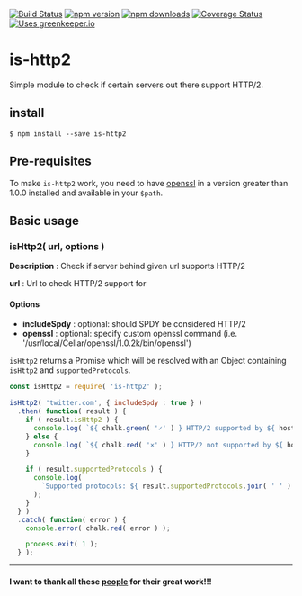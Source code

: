 [![Build Status](http://img.shields.io/travis/stefanjudis/is-http2.svg?style=flat)](https://travis-ci.org/stefanjudis/is-http2) [![npm version](http://img.shields.io/npm/v/is-http2.svg?style=flat)](https://www.npmjs.org/package/is-http2) [![npm downloads](http://img.shields.io/npm/dm/is-http2.svg?style=flat)](https://www.npmjs.org/package/is-http2) [![Coverage Status](http://img.shields.io/coveralls/stefanjudis/is-http2.svg?style=flat)](https://coveralls.io/r/stefanjudis/is-http2?branch=master) [![Uses greenkeeper.io](https://img.shields.io/badge/Uses-greenkeeper.io-green.svg)](http://greenkeeper.io/)

# is-http2

Simple module to check if certain servers out there support HTTP/2.

## install

```
$ npm install --save is-http2
```

## Pre-requisites

To make `is-http2` work, you need to have [openssl](http://openssl.org/) in a version greater than 1.0.0 installed and available in your `$path`.

## Basic usage

### isHttp2( url, options )

**Description** : Check if server behind given url supports HTTP/2

**url** : Url to check HTTP/2 support for

#### Options 
* **includeSpdy** : optional: should SPDY be considered HTTP/2
* **openssl** : optional: specify custom openssl command (i.e. '/usr/local/Cellar/openssl/1.0.2k/bin/openssl') 


`isHttp2` returns a Promise which will be resolved with an Object containing `isHttp2` and `supportedProtocols`.

```javascript
const isHttp2 = require( 'is-http2' );

isHttp2( 'twitter.com', { includeSpdy : true } )
  .then( function( result ) {
    if ( result.isHttp2 ) {
      console.log( `${ chalk.green( '✓' ) } HTTP/2 supported by ${ host }` );
    } else {
      console.log( `${ chalk.red( '×' ) } HTTP/2 not supported by ${ host }` );
    }

    if ( result.supportedProtocols ) {
      console.log(
        `Supported protocols: ${ result.supportedProtocols.join( ' ' ) }`
      );
    }
  } )
  .catch( function( error ) {
    console.error( chalk.red( error ) );

    process.exit( 1 );
  } );
```

--------------------------------------------------------

#### I want to thank all these [people](./THANKS.md) for their great work!!!

